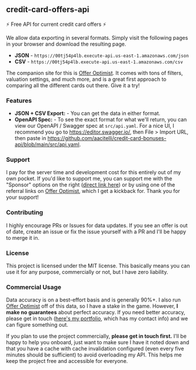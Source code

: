 ## credit-card-offers-api

⚡ Free API for current credit card offers ⚡

We allow data exporting in several formats. Simply visit the following pages in your browser and download the resulting page.

- **JSON** - `https://00tj54p4lb.execute-api.us-east-1.amazonaws.com/json`
- **CSV** - `https://00tj54p4lb.execute-api.us-east-1.amazonaws.com/csv`

The companion site for this is [Offer Optimist](https://offeroptimist.com). It comes with tons of filters, valuation settings, and much more, and is a great first approach to comparing all the different cards out there. Give it a try!

### Features

- **JSON + CSV Export:** - You can get the data in either format.
- **OpenAPI Spec:** - To see the exact format for what we'll return, you can view our OpenAPI / Swagger spec at `src/api.yaml`. For a nice UI, I recommend you go to https://editor.swagger.io/, then File > Import URL, then paste in https://github.com/aacitelli/credit-card-bonuses-api/blob/main/src/api.yaml.

### Support

I pay for the server time and development cost for this entirely out of my own pocket. If you'd like to support me, you can support me with the "Sponsor" options on the right ([direct link here](https://github.com/sponsors/aacitelli)) or by using one of the referral links on [Offer Optimist](https://offeroptimist.com), which I get a kickback for. Thank you for your support!

### Contributing

I highly encourage PRs or Issues for data updates. If you see an offer is out of date, create an issue or fix the issue yourself with a PR and I'll be happy to merge it in. 

### License

This project is licensed under the MIT license. This basically means you can use it for any purpose, commercially or not, but I have zero liability.

### Commercial Usage

Data accuracy is on a best-effort basis and is generally 90%+. I also run [Offer Optimist](https://offeroptimist.com) off of this data, so I have a stake in the game. However, **I make no guarantees** about perfect accuracy. If you need better accuracy, please get in touch ([here's my portfolio](https://andenacitelli.com), which has my contact info) and we can figure something out.

If you plan to use the project commercially, **please get in touch first.** I'll be happy to help you onboard, just want to make sure I have it noted down and that you have a cache with cache invalidation configured (even every five minutes should be sufficient) to avoid overloading my API. This helps me keep the project free and accessible for everyone.